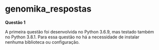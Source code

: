 # genomika_respostas

**Questão 1**

  A primeira questão foi desenvolvida no Python 3.6.9, mas testado também no Python 3.8.1. Para essa questão no há a necessidade de instalar nenhuma biblioteca ou configuração.
